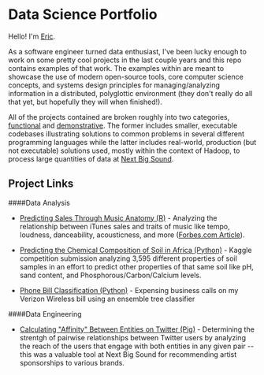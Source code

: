 Data Science Portfolio
=======

Hello!  I'm [Eric](https://www.linkedin.com/pub/eric-czech/8/992/202).  

As a software engineer turned data enthusiast, I've been lucky enough to work on some pretty cool projects in the last couple years and this repo contains examples of that work.  The examples within are meant to showcase the use of modern open-source tools, core computer science concepts, and systems design principles for managing/analyzing information in a distributed, polyglottic environment (they don't really do all that yet, but hopefully they will when finished!).

All of the projects contained are broken roughly into two categories, [functional](/functional) and [demonstrative](/demonstrative).  The former includes smaller, executable codebases illustrating solutions to common problems in several different programming languages while the latter includes real-world, production (but not executable) solutions used, mostly within the context of Hadoop, to process large quantities of data at [Next Big Sound](https://www.nextbigsound.com/about).

Project Links
------------------
####Data Analysis
-  [Predicting Sales Through Music Anatomy (R)](/demonstrative/R/music_anatomy/README.md) - Analyzing the relationship between iTunes sales and traits of music like tempo, loudness, danceability, acousticness, and more ([Forbes.com Article](http://www.forbes.com/sites/livbuli/2014/09/18/engineering-success-the-data-driven-approach-to-hit-making/)).

-  [Predicting the Chemical Composition of Soil in Africa (Python)](http://nbviewer.ipython.org/github/eric-czech/portfolio/blob/master/demonstrative/python/notebooks/kaggle_soil.ipynb) - Kaggle competition submission analyzing 3,595 different properties of soil samples in an effort to predict other properties of that same soil like pH, sand content, and Phosphorous/Carbon/Calcium levels.

-  [Phone Bill Classification (Python)](http://nbviewer.ipython.org/github/eric-czech/portfolio/blob/master/demonstrative/python/notebooks/phone_bills.ipynb) - Expensing business calls on my Verizon Wireless bill using an ensemble tree classifier

####Data Engineering
-  [Calculating "Affinity" Between Entities on Twitter (Pig)](/demonstrative/pig/twitter_affinity/twitter_affinity.pig) - Determining the strentgh of pairwise relationships between Twitter users by analyzing the reach of the users that engage with both entities in any given pair -- this was a valuable tool at Next Big Sound for recommending artist sponsorships to various brands. 

